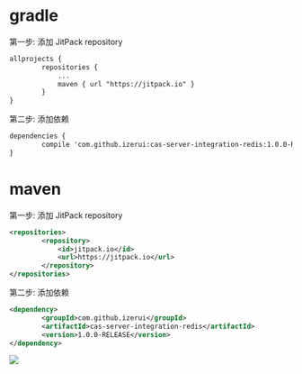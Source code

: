 
# gradle

第一步: 添加 JitPack repository
```xml
allprojects {
		repositories {
			...
			maven { url "https://jitpack.io" }
		}
}
```
第二步: 添加依赖
```xml
dependencies {
        compile 'com.github.izerui:cas-server-integration-redis:1.0.0-RELEASE'
}
```

# maven

第一步: 添加 JitPack repository
```xml
<repositories>
		<repository>
		    <id>jitpack.io</id>
		    <url>https://jitpack.io</url>
		</repository>
</repositories>
```
第二步: 添加依赖
```xml
<dependency>
	    <groupId>com.github.izerui</groupId>
	    <artifactId>cas-server-integration-redis</artifactId>
	    <version>1.0.0-RELEASE</version>
</dependency>
```

[![](https://jitpack.io/v/izerui/cas-server-integration-redis.svg)](https://jitpack.io/#izerui/cas-server-integration-redis)